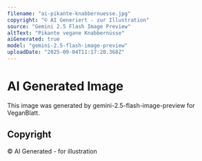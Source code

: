 ```yaml
---
filename: "ai-pikante-knabbernuesse.jpg"
copyright: "© AI Generiert - zur Illustration"
source: "Gemini 2.5 Flash Image Preview"
altText: "Pikante vegane Knabbernüsse"
aiGenerated: true
model: "gemini-2.5-flash-image-preview"
uploadDate: "2025-09-04T11:17:20.368Z"
---
```


# AI Generated Image

This image was generated by gemini-2.5-flash-image-preview for VeganBlatt.

## Copyright
© AI Generated - for illustration

